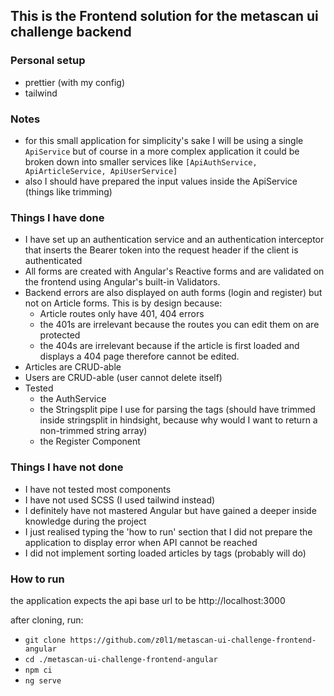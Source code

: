 ## This is the Frontend solution for the metascan ui challenge backend

### Personal setup

- prettier (with my config)
- tailwind

### Notes

- for this small application for simplicity's sake I will be using a single `ApiService` but of course in a more complex application it could be broken down into smaller services like `[ApiAuthService, ApiArticleService, ApiUserService]`
- also I should have prepared the input values inside the ApiService (things like trimming)

### Things I have done

- I have set up an authentication service and an authentication interceptor that inserts the Bearer token into the request header if the client is authenticated
- All forms are created with Angular's Reactive forms and are validated on the frontend using Angular's built-in Validators.
- Backend errors are also displayed on auth forms (login and register) but not on Article forms.
  This is by design because:
  - Article routes only have 401, 404 errors
  - the 401s are irrelevant because the routes you can edit them on are protected
  - the 404s are irrelevant because if the article is first loaded and displays a 404 page therefore cannot be edited.
- Articles are CRUD-able
- Users are CRUD-able (user cannot delete itself)
- Tested
  - the AuthService
  - the Stringsplit pipe I use for parsing the tags (should have trimmed inside stringsplit in hindsight, because why would I want to return a non-trimmed string array)
  - the Register Component

### Things I have not done

- I have not tested most components
- I have not used SCSS (I used tailwind instead)
- I definitely have not mastered Angular but have gained a deeper inside knowledge during the project
- I just realised typing the 'how to run' section that I did not prepare the application to display error when API cannot be reached
- I did not implement sorting loaded articles by tags (probably will do)

### How to run

the application expects the api base url to be http://localhost:3000

after cloning, run:


- `git clone https://github.com/z0l1/metascan-ui-challenge-frontend-angular`
- `cd ./metascan-ui-challenge-frontend-angular`
- `npm ci`
- `ng serve`
